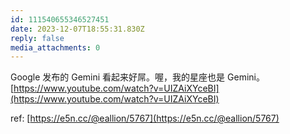 ```yaml
---
id: 111540655346527451
date: 2023-12-07T18:55:31.830Z
reply: false
media_attachments: 0
---
```


Google 发布的 Gemini 看起来好屌。喔，我的星座也是 Gemini。  
[https://www.youtube.com/watch?v=UIZAiXYceBI](https://www.youtube.com/watch?v=UIZAiXYceBI)

ref: [https://e5n.cc/@eallion/5767](https://e5n.cc/@eallion/5767)

